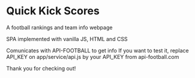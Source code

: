 # Quick Kick Scores
A football rankings and team info webpage

SPA implemented with vanilla JS, HTML and CSS

Comunicates with API-FOOTBALL to get info
If you want to test it, replace API_KEY on app/service/api.js by your API_KEY from api-football.com

Thank you for checking out!